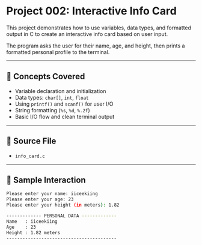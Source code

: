 # Project 002: Interactive Info Card

This project demonstrates how to use variables, data types, and formatted output in C to create an interactive info card based on user input.

The program asks the user for their name, age, and height, then prints a formatted personal profile to the terminal.

---

## 🔧 Concepts Covered

- Variable declaration and initialization
- Data types: `char[]`, `int`, `float`
- Using `printf()` and `scanf()` for user I/O
- String formatting (`%s`, `%d`, `%.2f`)
- Basic I/O flow and clean terminal output

---

## 📄 Source File

- `info_card.c`

---

## 🧪 Sample Interaction

```bash
Please enter your name: iiceekiing
Please enter your age: 23
Please enter your height (in meters): 1.82

------------- PERSONAL DATA -------------
Name   : iiceekiing
Age    : 23
Height : 1.82 meters
-----------------------------------------

